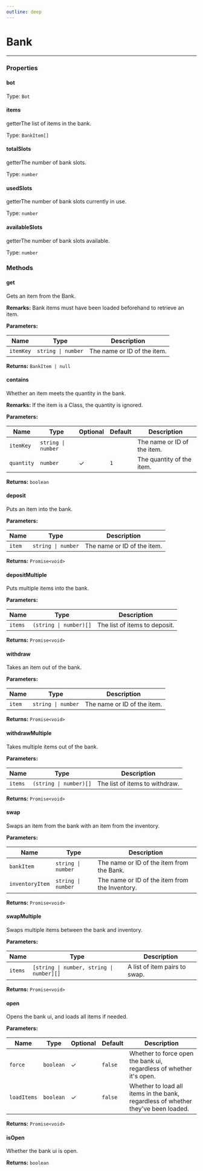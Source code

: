 ```yaml
---
outline: deep
---
```


# Bank

---

### Properties

#### bot

Type: `Bot`

#### items

​<Badge type="info">getter</Badge>The list of items in the bank.

Type: `BankItem[]`

#### totalSlots

​<Badge type="info">getter</Badge>The number of bank slots.

Type: `number`

#### usedSlots

​<Badge type="info">getter</Badge>The number of bank slots currently in use.

Type: `number`

#### availableSlots

​<Badge type="info">getter</Badge>The number of bank slots available.

Type: `number`

### Methods

#### get

Gets an item from the Bank.

**Remarks:** Bank items must have been loaded beforehand to retrieve an item.

**Parameters:**

| Name | Type | Description |
|------|------|-------------|
| `itemKey` | `string \| number` | The name or ID of the item. |

**Returns:** `BankItem | null`

#### contains

Whether an item meets the quantity in the bank.

**Remarks:** If the item is a Class, the quantity is ignored.

**Parameters:**

| Name | Type | Optional | Default | Description |
|------|------|----------|---------|-------------|
| `itemKey` | `string \| number` |  |  | The name or ID of the item. |
| `quantity` | `number` | ✓ | `1` | The quantity of the item. |

**Returns:** `boolean`

#### deposit

Puts an item into the bank.

**Parameters:**

| Name | Type | Description |
|------|------|-------------|
| `item` | `string \| number` | The name or ID of the item. |

**Returns:** `Promise<void>`

#### depositMultiple

Puts multiple items into the bank.

**Parameters:**

| Name | Type | Description |
|------|------|-------------|
| `items` | `(string \| number)[]` | The list of items to deposit. |

**Returns:** `Promise<void>`

#### withdraw

Takes an item out of the bank.

**Parameters:**

| Name | Type | Description |
|------|------|-------------|
| `item` | `string \| number` | The name or ID of the item. |

**Returns:** `Promise<void>`

#### withdrawMultiple

Takes multiple items out of the bank.

**Parameters:**

| Name | Type | Description |
|------|------|-------------|
| `items` | `(string \| number)[]` | The list of items to withdraw. |

**Returns:** `Promise<void>`

#### swap

Swaps an item from the bank with an item from the inventory.

**Parameters:**

| Name | Type | Description |
|------|------|-------------|
| `bankItem` | `string \| number` | The name or ID of the item from the Bank. |
| `inventoryItem` | `string \| number` | The name or ID of the item from the Inventory. |

**Returns:** `Promise<void>`

#### swapMultiple

Swaps multiple items between the bank and inventory.

**Parameters:**

| Name | Type | Description |
|------|------|-------------|
| `items` | `[string \| number, string \| number][]` | A list of item pairs to swap. |

**Returns:** `Promise<void>`

#### open

Opens the bank ui, and loads all items if needed.

**Parameters:**

| Name | Type | Optional | Default | Description |
|------|------|----------|---------|-------------|
| `force` | `boolean` | ✓ | `false` | Whether to force open the bank ui, regardless of whether it's open. |
| `loadItems` | `boolean` | ✓ | `false` | Whether to load all items in the bank, regardless of whether they've been loaded. |

**Returns:** `Promise<void>`

#### isOpen

Whether the bank ui is open.

**Returns:** `boolean`

